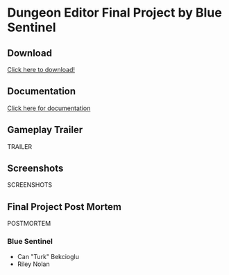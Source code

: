# Dungeon Editor Final Project by Blue Sentinel



## Download

[Click here to download!](DOWNLOADLINK)


## Documentation
[Click here for documentation](Docs/html/index.html)

## Gameplay Trailer

TRAILER

## Screenshots

SCREENSHOTS

## Final Project Post Mortem

POSTMORTEM

### Blue Sentinel
- Can "Turk" Bekcioglu
- Riley Nolan
